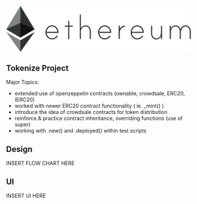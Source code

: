 ![](public/eth.png)
##
## Tokenize Project
Major Topics:
 - extended use of openzeppelin contracts (ownable, crowdsale, ERC20, IERC20)
 - worked with newer ERC20 contract functionality ( ie. _mint() )
 - introduce the idea of crowdsale contracts for token distribution 
 - reinforce & practice contract inheritance, overriding functions (use of super)
 - working with .new() and .deployed() within test scripts

 ## Design

INSERT FLOW CHART HERE

 ## UI

 INSERT UI HERE


